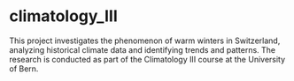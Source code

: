 # climatology_III
This project investigates the phenomenon of warm winters in Switzerland, analyzing historical climate data and identifying trends and patterns. The research is conducted as part of the Climatology III course at the University of Bern.
